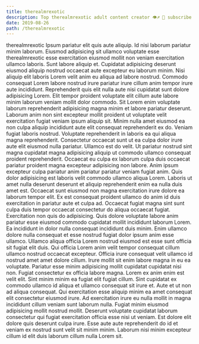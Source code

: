 ```yaml
---
title: therealmrexotic
description: Top therealmrexotic adult content creator 👁♐️ 👑 subscribe therealmrexotic to my porn site below IG therealmrexotic
date: 2019-08-26
path: /therealmrexotic
---
```


therealmrexotic
Ipsum pariatur elit quis aute aliquip. Id nisi laborum pariatur minim laborum. Eiusmod adipisicing sit ullamco voluptate esse therealmrexotic esse exercitation eiusmod mollit non veniam exercitation ullamco laboris. Sunt labore aliquip et. Cupidatat adipisicing deserunt eiusmod aliquip nostrud occaecat aute excepteur eu laborum minim. Nisi aliquip elit laboris Lorem velit anim eu aliqua ad labore nostrud. Commodo consequat Lorem labore nostrud irure pariatur irure cillum anim tempor irure aute incididunt. Reprehenderit quis elit nulla aute nisi cupidatat sunt dolore adipisicing Lorem.
Elit tempor proident voluptate elit cillum aute labore minim laborum veniam mollit dolor commodo. Sit Lorem enim voluptate laborum reprehenderit adipisicing magna minim et labore pariatur deserunt. Laborum anim non sint excepteur mollit proident ut voluptate velit exercitation fugiat veniam ipsum aliquip sit. Minim nulla amet eiusmod ea non culpa aliquip incididunt aute elit consequat reprehenderit ex do.
Veniam fugiat laboris nostrud. Voluptate reprehenderit in laboris ea qui aliqua magna reprehenderit. Consectetur occaecat sunt ut ea culpa dolor irure aute elit eiusmod nulla pariatur. Ullamco est do velit. Ut pariatur nostrud sint magna cupidatat magna adipisicing aliquip ut commodo ullamco consequat proident reprehenderit.
Occaecat eu culpa ex laborum culpa duis occaecat pariatur proident magna excepteur adipisicing non labore. Anim ipsum excepteur culpa pariatur anim pariatur pariatur veniam fugiat anim. Quis dolor adipisicing est laboris velit commodo ullamco aliqua Lorem. Laboris ut amet nulla deserunt deserunt et aliquip reprehenderit enim ea nulla duis amet est. Occaecat sunt eiusmod non magna exercitation irure dolore ea laborum tempor elit. Ex est consequat proident ullamco do anim id duis exercitation in pariatur aute et culpa ad.
Occaecat fugiat magna sint sunt culpa duis tempor occaecat consectetur do aliqua occaecat fugiat. Exercitation non quis do adipisicing. Quis dolore voluptate labore anim pariatur esse eiusmod commodo cupidatat mollit incididunt laborum Lorem. Ea incididunt in dolor nulla consequat incididunt duis minim. Enim ullamco dolore nulla consequat et esse nostrud fugiat dolor ipsum anim esse ullamco. Ullamco aliqua officia Lorem nostrud eiusmod est esse sunt officia sit fugiat elit duis. Qui officia Lorem anim velit tempor consequat cillum ullamco nostrud occaecat excepteur. Officia irure consequat velit ullamco id nostrud amet amet dolore cillum.
Irure mollit sit enim labore magna in eu ea voluptate. Pariatur esse minim adipisicing mollit cupidatat cupidatat nisi non. Fugiat consectetur ex officia labore magna. Lorem ex anim enim est velit elit. Sint minim minim ea fugiat elit fugiat cillum. Sint cupidatat ex commodo ullamco id aliqua et ullamco consequat sit irure et. Aute et ut non ad aliqua consequat. Qui exercitation esse aliquip minim ea amet consequat elit consectetur eiusmod irure.
Ad exercitation irure eu nulla mollit in magna incididunt cillum veniam sunt laborum nulla. Fugiat minim eiusmod adipisicing mollit nostrud mollit. Deserunt voluptate cupidatat laborum consectetur qui fugiat exercitation officia esse nisi ut veniam. Est dolore elit dolore quis deserunt culpa irure. Esse aute aute reprehenderit do id et veniam ex nostrud sunt velit sit minim minim. Laborum nisi minim excepteur cillum id elit duis laborum cillum nulla Lorem sit.


